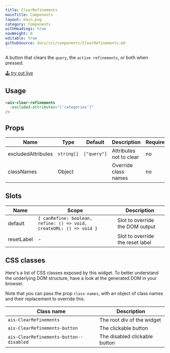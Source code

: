```yaml
---
title: ClearRefinements
mainTitle: Components
layout: main.pug
category: Components
withHeadings: true
navWeight: 8
editable: true
githubSource: docs/src/components/ClearRefinements.md
---
```


A button that clears the `query`, the `active refinements`, or both when pressed.

<a class="btn btn-static-theme" href="stories/?selectedKind=ClearRefinements">🕹 try out live</a>

## Usage

```html
<ais-clear-refinements
  :excluded-attributes="['categories']"
/>
```

## Props

Name | Type | Default | Description | Required
---|---|---|---|---
excludedAttributes | `string[]` | `["query"]` | Attributes not to clear | no
classNames | Object | | Override class names | no

## Slots

Name | Scope | Description
---|---|---
default | `{ canRefine: boolean, refine: () => void, createURL: () => void }` | Slot to override the DOM output
resetLabel | - | Slot to override the reset label

## CSS classes

Here's a list of CSS classes exposed by this widget. To better understand the underlying DOM structure, have a look at the generated DOM in your browser.

Note that you can pass the prop `class-names`, with an object of class names and their replacement to override this.

Class name | Description
---|---
`ais-ClearRefinements` | The root div of the widget
`ais-ClearRefinements-button` | The clickable button
`ais-ClearRefinements-button--disabled` | The disabled clickable button
